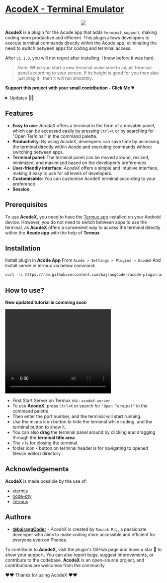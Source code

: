 # [AcodeX - Terminal Emulator](https://github.com/bajrangCoder/acode-plugin-acodex)
<p align="center"><img src="https://raw.githubusercontent.com/bajrangCoder/acode-plugin-acodex/main/icon.png"/></p>

**AcodeX** is a plugin for the Acode app that adds `terminal support`, making coding more productive and efficient. This plugin allows developers to execute terminal commands directly within the Acode app, eliminating the need to switch between apps for coding and terminal access.

After `v1.1.0`, you will not regret after installing. I know before it was hard.

> Note: When you start a new terminal make sure to adjust terminal panel according to your screen. If its height is good for you then also just drag it , then it will run smoothly.

**Support this project with your small contribution - <a href='https://github.com/sponsors/bajrangCoder'>Click Me 💗</a>**

<details>
    <summary>
        Updates 🤩🤩
    </summary>
    <br/>
    <details>
        <summary>
            <code><strong>v1.1.4</strong></code>
        </summary>
        <ul>
            <li>little bit change in layout and icon</li>
            <li>maximise terminal button is now draggable and you can drag it and keep it wherever you want</li>
            <li>fixed bugs related to folder icon</li>
            <li>removed changing of font family of terminal</li>
            <li>some minor changes</li>
        </ul>
    </details>
    <details>
        <summary>
            <code><strong>v1.1.1</strong></code>
        </summary>
        <ul>
            <li>changed icons</li>
            <li>improved context menu</li>
            <li>fixed bugs</li>
            <li>removed arrow button from terminal header, instead of this use acode arrow buttons</li>
        </ul>
    </details>
    <details>
        <summary>
            <code><strong>v1.1.0</strong></code>
        </summary>
        <ul>
            <li>Fixed Android keyboard issue, now you can use any keyboard you want</li>
            <li>Fixed paste functionality issue</li>
            <li>Fixed terminal unwanted behaviour</li>
            <li>Many internal changes to improve performance</li>
            <li>improved styling</li>
            <li>Note: almost every encountered bugs are fixed</li>
        </ul>
    </details>
    <details>
        <summary>
            <code><strong>v1.0.9</strong></code>
        </summary>
        <ul>
            <li>fixed bugs</li>
        </ul>
    </details>
    <details>
        <summary>
            <code><strong>v1.0.8</strong></code>
        </summary>
        <ul>
            <li>fixed bugs</li>
        </ul>
    </details>
    <details>
        <summary>
            <code><strong>v1.0.7</strong></code>
        </summary>
        <ul>
            <li>Added a button on terminal header for opening terminal in opened file directory.</li>
        </ul>
    </details>
    <details>
        <summary>
            <code><strong>v1.0.6</strong></code>
        </summary>
        <ul>
            <li>Added Arrow button instead of input field on terminal header to use feature of <code>v1.0.5</code></li>
            <li>Now if you will close the app without closing terminal, then when you open app again the terminal will be start automatically from where you have closed app.</li>
        </ul>
    </details>
    <details>
        <summary>
            <code><strong>v1.0.5</strong></code>
        </summary>
        <ul>
            <li>
                Now you can get previous command(history of command) same as Termux feature:
                <ul>
                    <li>For previous command -> <kbd>⇑</kbd></li>
                    <li>For next command -> <kbd>⇓</kbd></li>
                </ul>
            </li>
        </ul>
    </details>
    <details>
        <summary>
            <code><strong>v1.0.4</strong></code>
        </summary>
        <ul>
            <li>Now you can use any keyboard in terminal(recommend -> keyboard which cantains ctrl key and so on)</li>
            <li>Some Improvement</li>
            <li>There is little bit limitations with keys that will be fixed in next update</li>
            <li>
                Supported Keys
                <ul>
                    <li><kbd>Enter key</kbd></li>
                    <li><kbd>Space key</kbd></li>
                    <li><kbd>Ctrl+C key</kbd></li>
                    <li><kbd>Delete/Backspace key</kbd></li>
                    <li>Others treated as normal printable keys</li>
                </ul>
            </li>
        </ul>
    </details>
    <details>
        <summary>
            <code><strong>v1.0.3</strong></code>
        </summary>
        <ul>
            <li>Removed deprecated Acode API for smooth functioning in latest Acode</li>
        </ul>
    </details>
    <details>
        <summary>
            <code><strong>v1.0.2</strong></code>
        </summary>
        <ul>
            <li>Plugin Setting Ui improved</li>
            <li>For closing the terminal use <code>Ctrl+J</code></li>
        </ul>
    </details>
    <details>
        <summary>
            <code><strong>v1.0.1</strong></code>
        </summary>
        <ul>
            <li>
                Now you can customise terminal, by changing:
                    <ul>
                        <li>Font Size</li>
                        <li>Font Family</li>
                        <li>Cursor Style</li>
                        <li>Cursor Blink</li>
                        <li>Scroll back</li>
                        <li>Scroll Sensitivity</li>
                        <li>Theme</li>
                    </ul>
            </li>
        </ul>
    </details>
</details>

## Features

- **Easy to use**: _AcodeX_ offers a terminal in the form of a movable panel, which can be accessed easily by pressing `Ctrl+K` or by searching for "Open Terminal" in the command palette.
- **Productivity**: By using _AcodeX_, developers can save time by accessing the terminal directly within _Acode_ and executing commands without switching between apps.
- **Terminal panel**: The terminal panel can be moved around, resized, minimized, and maximized based on the developer's preferences
- **User-friendly interface**: _AcodeX_ offers a simple and intuitive interface, making it easy to use for all levels of developers.
- **Customisable**: You can customise AcodeX terminal according to your preference 
- **Session**

## Prerequisites

To use **AcodeX**, you need to have the [Termux app](https://termux.dev/en/) installed on your Android device. However, you do not need to switch between apps to use the terminal, as **AcodeX** offers a convenient way to access the terminal directly within the **Acode app** with the help of **Termux**

## Installation

Install plugin in **Acode App** From `Acode > Settings > Plugins > AcodeX`
And Install server in termux via below command:

```bash
curl -sL https://raw.githubusercontent.com/bajrangCoder/acode-plugin-acodex/main/installServer.sh | bash
```
    
## How to use?

**New updated tutorial is comming soon**

<video src="https://user-images.githubusercontent.com/71929976/220828170-158cc64d-ed9b-4d48-b7b6-5d7a530b2d18.mp4" height="270" width="340" controls>
</video>
<br>

- First Start Server on Termux via : `acodeX-server`
- To use **AcodeX**, press `Ctrl+K` or search for `"Open Terminal"` in the command palette. 
- Then enter the port number, and the terminal will start running. 
- Use the minus icon button to hide the terminal while coding, and the terminal button to show it. 
- You can also **drag** the terminal panel around by clicking and dragging through the **terminal title area**. 
- The `✗` is for closing the terminal.
- folder icon - button on terminal header is for navigating to opened files(in editor) directory .

## Acknowledgements

**AcodeX** is made possible by the use of:

 - [xtermjs](https://xtermjs.org/)
 - [node-pty](https://github.com/microsoft/node-pty)
 - [Termux](https://termux.dev/en/)


## Authors

- **[@bajrangCoder](https://www.github.com/bajrangCoder)** - *AcodeX* is created by `Raunak Raj`, a passionate developer who aims to make coding more accessible and efficient for everyone even on Phones.


To contribute to **AcodeX**, visit the plugin's GitHub page and leave a star 🌟 to show your support. You can also report bugs, suggest improvements, or contribute to the codebase. **AcodeX** is an open-source project, and contributions are welcomes from the community

❤️❤️ Thanks for using AcodeX ❤️❤️
